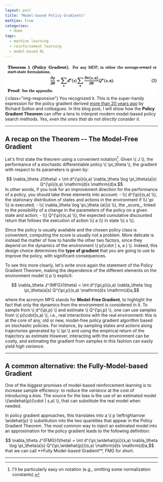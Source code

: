 ```yaml
---
layout: post
title: "Model-based Policy Gradients"
mathjax: true
categories:
  - Home
tags:
  - machine learning
  - reinforcement learning
  - model-based RL
---
```

![pirandello](/assets/images/pgt.png){:class="img-responsive"}
You recognized it. This is the super-handy expression for the policy gradient derived [more than 20 years ago](https://papers.nips.cc/paper/1713-policy-gradient-methods-for-reinforcement-learning-with-function-approximation) by Richard Sutton and colleagues.
In this blog post, I will show how the **Policy Gradient Theorem** can offer a lens to interpret modern model-based policy search methods. Yes, *even the ones that do not directly consider it*.

---

## A recap on the Theorem -- The Model-Free Gradient
Let's first state the theorem using a convenient notation[^1].
Given \\( J \\), the performance of a stochastic differentiable policy \\( \pi_\theta \\), the gradient with respect to its parameters is given by:
<center>
$$ \nabla_\theta J(\theta) = \int d^{\pi}(s,a) \nabla_\theta \log \pi_\theta(a|s) Q^{\pi}(s,a) \mathrm{d}s \mathrm{d}a.$$
</center>
In other words, if you look for an improvement direction for the performance of a policy, you should take three elements into account:
- \\( d^{\pi}(s,a) \\), the  stationary distribution of states and actions in the environment if \\( \pi \\) is executed;
- \\( \nabla_\theta \log \pi_\theta (a\|s) \\), the _score_, linked to the possibility of a change in the parameters of the policy on a given state and action;
- \\( Q^{\pi}(s,a) \\), the expected cumulative discounted return that follows the execution of action \\( a \\) in state \\( s \\).

Since the policy is usually available and the chosen policy class is convenient, computing the score is usually not a problem.
More delicate is instead the matter of how to handle the other two factors, since they depend on the dynamics of the environment \\( p(\cdot \| s, a ) \\).
Indeed, this design choice determines the **type of gradient** that you are going to use to improve the policy, with significant consequences.

To see this more clearly, let's write once again the statement of the Policy Gradient Theorem, making the dependence of the different elements on the environment model \\( p \\) explicit:
<center>
$$ \nabla_\theta J^{MFG}(\theta) = \int d^{\pi,p}(s,a) \nabla_\theta \log \pi_\theta(a|s) Q^{\pi,p}(s,a) \mathrm{d}s \mathrm{d}a,$$
</center>

where the acronym MFG stands for **Model-Free Gradient**, to highlight the fact that only the dynamics from the environment is considered in it.
To sample from \\( d^{\pi,p} \\) and estimate \\( Q^{\pi,p} \\), one can use samples from \\( p(\cdot\|s,a) \\), i.e., real interactions with the real environment: this is at the core of any, old or new, model-free policy gradient algorithm based on stochastic policies.
For instance, by sampling states and actions along trajectories generated by \\( \pi \\) and using the empirical return of the trajectory as estimate
However, interacting with the environment can be costly, and estimating the gradient from samples in this fashion can easily yield _high variance_.

---
## A common alternative: the Fully-Model-based Gradient
One of the biggest promises of model-based reinforcement learning is to increase sample efficiency: to reduce the _variance_ at the cost of introducing a _bias_.
The source for the bias is the use of an estimated model \\(\widehat{p}(\cdot \| s,a) \\), that can substitute the real model when needed.

In policy gradient approaches, this translates into a \\( p \leftrightarrow \widehat{p} \\) substitution into the two quantities that appear in the Policy Gradient Theorem.
The most common way to inject an estimated model into an approximation for the policy gradient leads to the following definition:
<center>
$$ \nabla_\theta J^{FMG}(\theta) = \int d^{\pi,\widehat{p}}(s,a) \nabla_\theta \log \pi_\theta(a|s) Q^{\pi,\widehat{p}}(s,a) \mathrm{d}s \mathrm{d}a,$$
</center>
that we can call **Fully Model-based Gradient**, FMG for short.

---
[^1]: I'll be particularly easy on notation (e.g., omitting some normalization constants).
